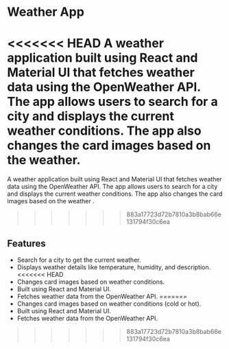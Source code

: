 # Weather App

<<<<<<< HEAD
A weather application built using React and Material UI that fetches weather data using the OpenWeather API. The app allows users to search for a city and displays the current weather conditions. The app also changes the card images based on the weather.
=======
A weather application built using React and Material UI that fetches weather data using the OpenWeather API. The app allows users to search for a city and displays the current weather conditions. The app also changes the card images based on the weather .
>>>>>>> 883a17723d72b7810a3b8bab66e131794f30c6ea

## Features
- Search for a city to get the current weather.
- Displays weather details like temperature, humidity, and description.
<<<<<<< HEAD
- Changes card images based on weather conditions.
- Built using React and Material UI.
- Fetches weather data from the OpenWeather API.
=======
- Changes card images based on weather conditions (cold or hot).
- Built using React and Material UI.
- Fetches weather data from the OpenWeather API.

>>>>>>> 883a17723d72b7810a3b8bab66e131794f30c6ea
